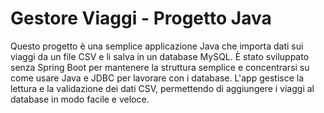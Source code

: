 # Gestore Viaggi - Progetto Java

Questo progetto è una semplice applicazione Java che importa dati sui viaggi da un file CSV e li salva in un database MySQL. È stato sviluppato senza Spring Boot per mantenere la struttura semplice e concentrarsi su come usare Java e JDBC per lavorare con i database. L'app gestisce la lettura e la validazione dei dati CSV, permettendo di aggiungere i viaggi al database in modo facile e veloce.
